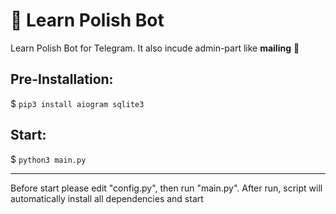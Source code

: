 # 🦉 Learn Polish Bot 
Learn Polish Bot for Telegram.
It also incude admin-part like **mailing** 📧

## Pre-Installation:
$ `pip3 install aiogram sqlite3`

## Start:
$ `python3 main.py`

- - - - - - - - - - - - - - - - - - - - - - - - - - - - - - - -
Before start please edit "config.py", then run "main.py". After run, script will automatically install all dependencies and start
